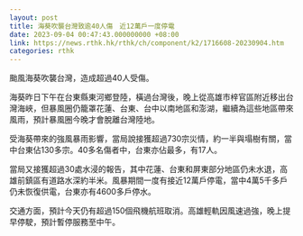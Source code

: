 ```yaml
---
layout: post
title: 海葵吹襲台灣致逾40人傷　近12萬戶一度停電
date: 2023-09-04 00:47:43.000000000 +08:00
link: https://news.rthk.hk/rthk/ch/component/k2/1716608-20230904.htm
categories: rthk
---
```


颱風海葵吹襲台灣，造成超過40人受傷。

海葵昨日下午在台東縣東河鄉登陸，橫過台灣後，晚上從高雄市梓官區附近移出台灣海峽，但暴風圈仍籠罩花蓮、台東、台中以南地區和澎湖，繼續為這些地區帶來風雨，預計暴風圈今晚才會脫離台灣陸地。

受海葵帶來的強風暴雨影響，當局說接獲超過730宗災情，約一半與塌樹有關，當中台東佔130多宗。40多名傷者中，台東亦佔最多，有17人。

當局又接獲超過30處水浸的報告，其中花蓮、台東和屏東部分地區仍未水退，高雄前鎮區有道路水深約半米。風暴期間一度有接近12萬戶停電，當中4萬5千多戶仍未恢復供電，台東亦有4600多戶停水。

交通方面，預計今天仍有超過150個飛機航班取消。高雄輕軌因風速過強，晚上提早停駛，預計暫停服務至中午。
